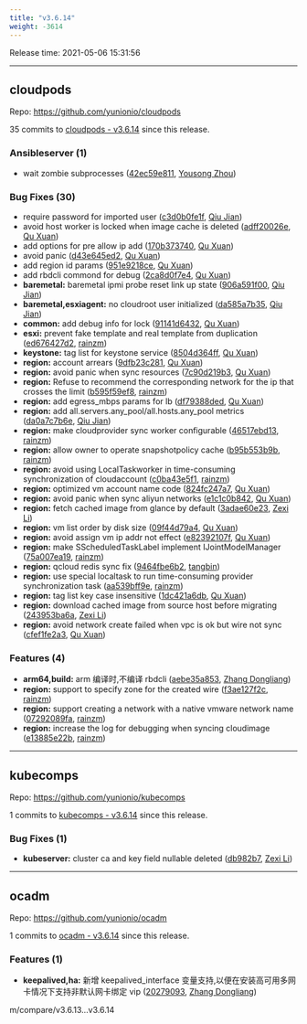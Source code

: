 ```yaml
---
title: "v3.6.14"
weight: -3614
---
```


Release time: 2021-05-06 15:31:56

---
## cloudpods

Repo: https://github.com/yunionio/cloudpods

35 commits to [cloudpods - v3.6.14] since this release.

### Ansibleserver (1)
- wait zombie subprocesses ([42ec59e811](https://github.com/yunionio/cloudpods/commit/42ec59e811f3aed55512cf98500cddeaf1825582), [Yousong Zhou](mailto:zhouyousong@yunionyun.com))

### Bug Fixes (30)
- require password for imported user ([c3d0b0fe1f](https://github.com/yunionio/cloudpods/commit/c3d0b0fe1f9b36263f750f2858810d7e86dd7c23), [Qiu Jian](mailto:qiujian@yunionyun.com))
- avoid host worker is locked when image cache is deleted ([adff20026e](https://github.com/yunionio/cloudpods/commit/adff20026e462ec246ccc9ac70277dd2bb22ed41), [Qu Xuan](mailto:quxuan@yunionyun.com))
- add options for pre allow ip add ([170b373740](https://github.com/yunionio/cloudpods/commit/170b373740df29b8b0c3f572bdf8ad8b1536f6de), [Qu Xuan](mailto:quxuan@yunionyun.com))
- avoid panic ([d43e645ed2](https://github.com/yunionio/cloudpods/commit/d43e645ed2bf4bc2215a2d4f93a9a8bf05e0ee38), [Qu Xuan](mailto:quxuan@yunionyun.com))
- add region id params ([951e9218ce](https://github.com/yunionio/cloudpods/commit/951e9218ce445fc92356413b4a057edf7c73da15), [Qu Xuan](mailto:quxuan@yunionyun.com))
- add rbdcli commond for debug ([2ca8d0f7e4](https://github.com/yunionio/cloudpods/commit/2ca8d0f7e458e35130ba3b5a6c3f766487fc4704), [Qu Xuan](mailto:quxuan@yunionyun.com))
- **baremetal:** baremetal ipmi probe reset link up state ([906a591f00](https://github.com/yunionio/cloudpods/commit/906a591f00d91ece351f8282590db952e8fe9aaf), [Qiu Jian](mailto:qiujian@yunionyun.com))
- **baremetal,esxiagent:** no cloudroot user initialized ([da585a7b35](https://github.com/yunionio/cloudpods/commit/da585a7b3549f361e179d563db5457a570828e4f), [Qiu Jian](mailto:qiujian@yunionyun.com))
- **common:** add debug info for lock ([91141d6432](https://github.com/yunionio/cloudpods/commit/91141d64329544105d07b7656dec383ce6cf6e9c), [Qu Xuan](mailto:quxuan@yunionyun.com))
- **esxi:** prevent fake template and real template from duplication ([ed676427d2](https://github.com/yunionio/cloudpods/commit/ed676427d237002186d0850f6d08fde8b81d3bfb), [rainzm](mailto:mjoycarry@gmail.com))
- **keystone:** tag list for keystone service ([8504d364ff](https://github.com/yunionio/cloudpods/commit/8504d364ff806b841903ed814616619ea8312337), [Qu Xuan](mailto:quxuan@yunionyun.com))
- **region:** account arrears ([9dfb23c281](https://github.com/yunionio/cloudpods/commit/9dfb23c2810e10404837d8088d6e5417502a6590), [Qu Xuan](mailto:quxuan@yunionyun.com))
- **region:** avoid panic when sync resources ([7c90d219b3](https://github.com/yunionio/cloudpods/commit/7c90d219b30122b07650319981acab78a0f86357), [Qu Xuan](mailto:quxuan@yunionyun.com))
- **region:** Refuse to recommend the corresponding network for the ip that crosses the limit ([b595f59ef8](https://github.com/yunionio/cloudpods/commit/b595f59ef89c8e4e7370f780abcb1488eb6c097e), [rainzm](mailto:mjoycarry@gmail.com))
- **region:** add egress_mbps params for lb ([df79388ded](https://github.com/yunionio/cloudpods/commit/df79388ded3ae40d25cb23dfa464d91129a6c5c4), [Qu Xuan](mailto:quxuan@yunionyun.com))
- **region:** add all.servers.any_pool/all.hosts.any_pool metrics ([da0a7c7b6e](https://github.com/yunionio/cloudpods/commit/da0a7c7b6e885e7d413df704cb55ccfff11504bd), [Qiu Jian](mailto:qiujian@yunionyun.com))
- **region:** make cloudprovider sync worker configurable ([46517ebd13](https://github.com/yunionio/cloudpods/commit/46517ebd1396c5dcb8931dd8b721770206d05ced), [rainzm](mailto:mjoycarry@gmail.com))
- **region:** allow owner to operate snapshotpolicy cache ([b95b553b9b](https://github.com/yunionio/cloudpods/commit/b95b553b9bfb426f478aafe093e1ec69b7f7ec52), [rainzm](mailto:mjoycarry@gmail.com))
- **region:** avoid using LocalTaskworker in time-consuming synchronization of cloudaccount ([c0ba43e5f1](https://github.com/yunionio/cloudpods/commit/c0ba43e5f13c7dc54a4eb1757f83be4a61ca521f), [rainzm](mailto:mjoycarry@gmail.com))
- **region:** optimized vm account name code ([824fc247a7](https://github.com/yunionio/cloudpods/commit/824fc247a78dd652cd9d895c4c6143f5c13d31e4), [Qu Xuan](mailto:quxuan@yunionyun.com))
- **region:** avoid panic when sync aliyun networks ([e1c1c0b842](https://github.com/yunionio/cloudpods/commit/e1c1c0b842d3700d3556c9d7221852d172febf72), [Qu Xuan](mailto:quxuan@yunionyun.com))
- **region:** fetch cached image from glance by default ([3adae60e23](https://github.com/yunionio/cloudpods/commit/3adae60e235fcc798726562c91274e3d2978282e), [Zexi Li](mailto:zexi.li@qq.com))
- **region:** vm list order by disk size ([09f44d79a4](https://github.com/yunionio/cloudpods/commit/09f44d79a4e65c92b76bb77be7a0adae30130e63), [Qu Xuan](mailto:quxuan@yunionyun.com))
- **region:** avoid assign vm ip addr not effect ([e82392107f](https://github.com/yunionio/cloudpods/commit/e82392107f1ca40b3e74729f62fc7ef20e127b78), [Qu Xuan](mailto:quxuan@yunionyun.com))
- **region:** make SScheduledTaskLabel implement IJointModelManager ([75a007ea19](https://github.com/yunionio/cloudpods/commit/75a007ea1938fa79c0f60b40e6d45b2879b7795b), [rainzm](mailto:mjoycarry@gmail.com))
- **region:** qcloud redis sync fix ([9464fbe6b2](https://github.com/yunionio/cloudpods/commit/9464fbe6b2e58f65f431cceef4ca1d33c586ef31), [tangbin](mailto:tangbin@yunion.cn))
- **region:** use special localtask to run time-consuming provider synchronization task ([aa539bff9e](https://github.com/yunionio/cloudpods/commit/aa539bff9e0b15f017b5bafb7d86d27f2337cccb), [rainzm](mailto:mjoycarry@gmail.com))
- **region:** tag list key case insensitive ([1dc421a6db](https://github.com/yunionio/cloudpods/commit/1dc421a6dbca6200f22e6785e4bb291c0a9f96ce), [Qu Xuan](mailto:quxuan@yunionyun.com))
- **region:** download cached image from source host before migrating ([243953ba6a](https://github.com/yunionio/cloudpods/commit/243953ba6a6c29e9b1f997dfe3212d27cbf76e37), [Zexi Li](mailto:zexi.li@qq.com))
- **region:** avoid network create failed when vpc is ok but wire not sync ([cfef1fe2a3](https://github.com/yunionio/cloudpods/commit/cfef1fe2a3705091aefaa402b35c87d4cc36dfe1), [Qu Xuan](mailto:quxuan@yunionyun.com))

### Features (4)
- **arm64,build:** arm 编译时,不编译 rbdcli ([aebe35a853](https://github.com/yunionio/cloudpods/commit/aebe35a8538040937db108f62abf5a21c723dca0), [Zhang Dongliang](mailto:zhangdongliang@yunion.cn))
- **region:** support to specify zone for the created wire ([f3ae127f2c](https://github.com/yunionio/cloudpods/commit/f3ae127f2caf0d5ea04bc38151a3563895091c81), [rainzm](mailto:mjoycarry@gmail.com))
- **region:** support creating a network with a native vmware network name ([07292089fa](https://github.com/yunionio/cloudpods/commit/07292089fa2b3ffa7a5089a9819393b7b1c6438a), [rainzm](mailto:mjoycarry@gmail.com))
- **region:** increase the log for debugging when syncing cloudimage ([e13885e22b](https://github.com/yunionio/cloudpods/commit/e13885e22ba9965aa7b785ef1dd6fa9af4b5099b), [rainzm](mailto:mjoycarry@gmail.com))

[cloudpods - v3.6.14]: https://github.com/yunionio/cloudpods/compare/v3.6.13...v3.6.14
---
## kubecomps

Repo: https://github.com/yunionio/kubecomps

1 commits to [kubecomps - v3.6.14] since this release.

### Bug Fixes (1)
- **kubeserver:** cluster ca and key field nullable deleted ([db982b7](https://github.com/yunionio/kubecomps/commit/db982b7ef64c426d19398e7f8fd20bdaed597f72), [Zexi Li](mailto:zexi.li@qq.com))

[kubecomps - v3.6.14]: https://github.com/yunionio/kubecomps/compare/v3.6.13...v3.6.14
---
## ocadm

Repo: https://github.com/yunionio/ocadm

1 commits to [ocadm - v3.6.14] since this release.

### Features (1)
- **keepalived,ha:** 新增 keepalived_interface 变量支持,以便在安装高可用多网卡情况下支持非默认网卡绑定 vip ([20279093](https://github.com/yunionio/ocadm/commit/202790933a64eadf487567b6873160e328edb677), [Zhang Dongliang](mailto:zhangdongliang@yunion.cn))

[ocadm - v3.6.14]: https://github.com/yunionio/ocadm/compare/v3.6.13...v3.6.14
m/compare/v3.6.13...v3.6.14
